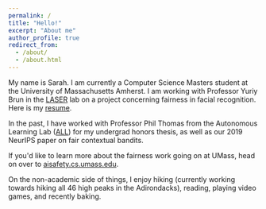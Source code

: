 ```yaml
---
permalink: /
title: "Hello!"
excerpt: "About me"
author_profile: true
redirect_from: 
  - /about/
  - /about.html
---
```



My name is Sarah. I am currently a Computer Science Masters student at the University of Massachusetts Amherst. I am working with Professor Yuriy Brun in the [LASER](http://laser.cs.umass.edu/ "LASER") lab on a project concerning fairness in facial recognition. Here is my [resume](../files/resume_fall_2019.pdf).

In the past, I have worked with Professor Phil Thomas from the Autonomous Learning Lab ([ALL](http://www-anw.cs.umass.edu/)) for my undergrad honors thesis, as well as our 2019 NeurIPS paper on fair contextual bandits.

If you'd like to learn more about the fairness work going on at UMass, head on over to [aisafety.cs.umass.edu](https://aisafety.cs.umass.edu/about.html).

On the non-academic side of things, I enjoy hiking (currently working towards hiking all 46 high peaks in the Adirondacks), reading, playing video games, and recently baking.
